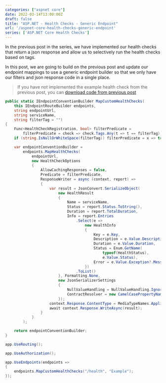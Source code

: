 ```yaml
---
categories: ["aspnet core"]
date: 2022-03-14T13:00:00Z
draft: false
title: "ASP.NET - Health Checks - Generic Endpoint"
url: '/aspnet-core-health-checks-generic-endpoint'
series: ['ASP.NET Core Health Checks']
---
```


In the previous post in the series, we have implemented our health checks that return a json response and allow us to selectively run the health checks based on tags.

In this post, we are going to build on the previous post and update our endpoint mappings to use a generic endpoint builder so that we only have our filters and json response code in a single place.

<!--more-->

> If you have not implemented the example health check from the previous post, you can [download code from previous post](https://github.com/digitaldrummerj/aspnet-core-health-checks/tree/feature/3-filters)

```csharp
public static IEndpointConventionBuilder MapCustomHealthChecks(
    this IEndpointRouteBuilder endpoints,
    string endpointUrl,
    string serviceName,
    string filterTag = "")
{
    Func<HealthCheckRegistration, bool> filterPredicate =
        filterPredicate = check => check.Tags.Any(t => t == filterTag);
    if (string.IsNullOrWhiteSpace(filterTag)) filterPredicate = x => true;

    var endpointConventionBuilder =
        endpoints.MapHealthChecks(
            endpointUrl,
            new HealthCheckOptions
            {
                AllowCachingResponses = false,
                Predicate = filterPredicate,
                ResponseWriter = async (context, report) =>
                {
                    var result = JsonConvert.SerializeObject(
                        new HealthResult
                        {
                            Name = serviceName,
                            Status = report.Status.ToString(),
                            Duration = report.TotalDuration,
                            Info = report.Entries
                                .Select(e =>
                                    new HealthInfo
                                    {
                                        Key = e.Key,
                                        Description = e.Value.Description,
                                        Duration = e.Value.Duration,
                                        Status = Enum.GetName(
                                            typeof(HealthStatus),
                                            e.Value.Status),
                                        Error = e.Value.Exception?.Message
                                    })
                                .ToList()
                        }, Formatting.None,
                        new JsonSerializerSettings
                        {
                            NullValueHandling = NullValueHandling.Ignore,
                            ContractResolver = new CamelCasePropertyNamesContractResolver()
                        });
                    context.Response.ContentType = MediaTypeNames.Application.Json;
                    await context.Response.WriteAsync(result);
                }
            }
        );

    return endpointConventionBuilder;
}
```

```csharp
app.UseRouting();

app.UseAuthorization();

app.UseEndpoints(endpoints =>
{
    endpoints.MapCustomHealthChecks("/health", "Example");
});
```
